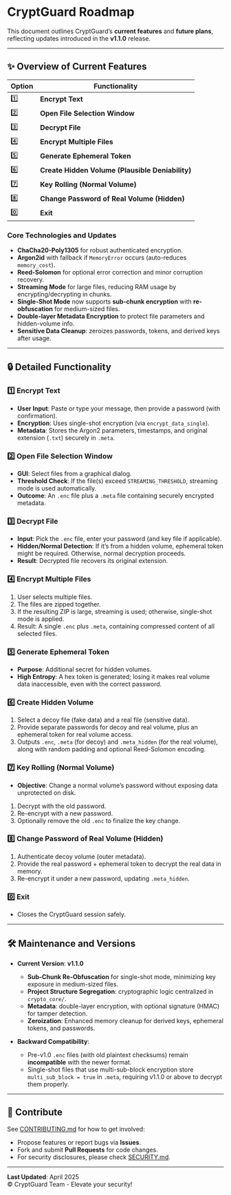 # CryptGuard Roadmap

This document outlines CryptGuard’s **current features** and **future plans**, reflecting updates introduced in the **v1.1.0** release.

---

## ✨ Overview of Current Features

| Option | Functionality                                                       |
|--------|---------------------------------------------------------------------|
| 1️⃣     | **Encrypt Text**                                                   |
| 2️⃣     | **Open File Selection Window**                                     |
| 3️⃣     | **Decrypt File**                                                  |
| 4️⃣     | **Encrypt Multiple Files**                                         |
| 5️⃣     | **Generate Ephemeral Token**                                       |
| 6️⃣     | **Create Hidden Volume (Plausible Deniability)**                  |
| 7️⃣     | **Key Rolling (Normal Volume)**                                    |
| 8️⃣     | **Change Password of Real Volume (Hidden)**                        |
| 0️⃣     | **Exit**                                                           |

### Core Technologies and Updates

- **ChaCha20-Poly1305** for robust authenticated encryption.
- **Argon2id** with fallback if `MemoryError` occurs (auto-reduces `memory_cost`).
- **Reed-Solomon** for optional error correction and minor corruption recovery.
- **Streaming Mode** for large files, reducing RAM usage by encrypting/decrypting in chunks.
- **Single-Shot Mode** now supports **sub-chunk encryption** with **re-obfuscation** for medium-sized files.
- **Double-layer Metadata Encryption** to protect file parameters and hidden-volume info.
- **Sensitive Data Cleanup**: zeroizes passwords, tokens, and derived keys after usage.

---

## 🔒 Detailed Functionality

### 1️⃣ Encrypt Text
- **User Input**: Paste or type your message, then provide a password (with confirmation).
- **Encryption**: Uses single-shot encryption (via `encrypt_data_single`).
- **Metadata**: Stores the Argon2 parameters, timestamps, and original extension (`.txt`) securely in `.meta`.

### 2️⃣ Open File Selection Window
- **GUI**: Select files from a graphical dialog.
- **Threshold Check**: If the file(s) exceed `STREAMING_THRESHOLD`, streaming mode is used automatically.
- **Outcome**: An `.enc` file plus a `.meta` file containing securely encrypted metadata.

### 3️⃣ Decrypt File
- **Input**: Pick the `.enc` file, enter your password (and key file if applicable).
- **Hidden/Normal Detection**: If it’s from a hidden volume, ephemeral token might be required. Otherwise, normal decryption proceeds.
- **Result**: Decrypted file recovers its original extension.

### 4️⃣ Encrypt Multiple Files
1. User selects multiple files.
2. The files are zipped together.
3. If the resulting ZIP is large, streaming is used; otherwise, single-shot mode is applied.
4. Result: A single `.enc` plus `.meta`, containing compressed content of all selected files.

### 5️⃣ Generate Ephemeral Token
- **Purpose**: Additional secret for hidden volumes.
- **High Entropy**: A hex token is generated; losing it makes real volume data inaccessible, even with the correct password.

### 6️⃣ Create Hidden Volume
1. Select a decoy file (fake data) and a real file (sensitive data).
2. Provide separate passwords for decoy and real volume, plus an ephemeral token for real volume access.
3. Outputs `.enc`, `.meta` (for decoy) and `.meta_hidden` (for the real volume), along with random padding and optional Reed-Solomon encoding.

### 7️⃣ Key Rolling (Normal Volume)
- **Objective**: Change a normal volume’s password without exposing data unprotected on disk.
1. Decrypt with the old password.
2. Re-encrypt with a new password.
3. Optionally remove the old `.enc` to finalize the key change.

### 8️⃣ Change Password of Real Volume (Hidden)
1. Authenticate decoy volume (outer metadata).
2. Provide the real password + ephemeral token to decrypt the real data in memory.
3. Re-encrypt it under a new password, updating `.meta_hidden`.

### 0️⃣ Exit
- Closes the CryptGuard session safely.

---

## 🛠 Maintenance and Versions

- **Current Version**: **v1.1.0**  
  - **Sub-Chunk Re-Obfuscation** for single-shot mode, minimizing key exposure in medium-sized files.  
  - **Project Structure Segregation**: cryptographic logic centralized in `crypto_core/`.  
  - **Metadata**: double-layer encryption, with optional signature (HMAC) for tamper detection.  
  - **Zeroization**: Enhanced memory cleanup for derived keys, ephemeral tokens, and passwords.

- **Backward Compatibility**:  
  - Pre-v1.0 `.enc` files (with old plaintext checksums) remain **incompatible** with the newer format.  
  - Single-shot files that use multi-sub-block encryption store `multi_sub_block = true` in `.meta`, requiring v1.1.0 or above to decrypt them properly.

---

## 🤝 Contribute

See [CONTRIBUTING.md](CONTRIBUTING.md) for how to get involved:
- Propose features or report bugs via **Issues**.
- Fork and submit **Pull Requests** for code changes.
- For security disclosures, please check [SECURITY.md](../SECURITY.md).

---

**Last Updated**: April 2025  
© CryptGuard Team - Elevate your security!  
